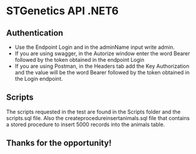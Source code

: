 # STGenetics API .NET6 

## Authentication

- Use the Endpoint Login and in the adminName input write admin.
- If you are using swagger, in the Autorize window enter the word Bearer followed by the token obtained in the endpoint Login
- If you are using Postman, in the Headers tab add the Key Authorization and the value will be the word Bearer followed by the token obtained in the Login endpoint.

## Scripts 

The scripts requested in the test are found in the Scripts folder and the scripts.sql file.
Also the createprocedureinsertanimals.sql file that contains a stored procedure to insert 5000 records into the animals table.

## Thanks for the opportunity!
